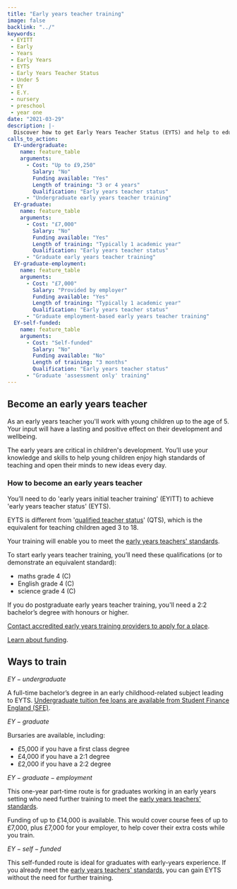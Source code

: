 ```yaml
---
title: "Early years teacher training"
image: false
backlink: "../"
keywords:
 - EYITT
 - Early
 - Years
 - Early Years
 - EYTS
 - Early Years Teacher Status
 - Under 5
 - EY
 - E.Y.
 - nursery
 - preschool
 - year one
date: "2021-03-29"
description: |-
  Discover how to get Early Years Teacher Status (EYTS) and help to educate and inspire future generations. Official guidance on early years teacher training.
calls_to_action:
  EY-undergraduate:
    name: feature_table
    arguments:
      - Cost: "Up to £9,250"
        Salary: "No"
        Funding available: "Yes"
        Length of training: "3 or 4 years"
        Qualification: "Early years teacher status"
      - "Undergraduate early years teacher training"
  EY-graduate:
    name: feature_table
    arguments:
      - Cost: "£7,000"
        Salary: "No"
        Funding available: "Yes"
        Length of training: "Typically 1 academic year"
        Qualification: "Early years teacher status"
      - "Graduate early years teacher training"     
  EY-graduate-employment:
    name: feature_table
    arguments:
      - Cost: "£7,000"
        Salary: "Provided by employer"
        Funding available: "Yes"
        Length of training: "Typically 1 academic year"
        Qualification: "Early years teacher status"
      - "Graduate employment-based early years teacher training"
  EY-self-funded:
    name: feature_table
    arguments:
      - Cost: "Self-funded"
        Salary: "No"
        Funding available: "No"
        Length of training: "3 months"
        Qualification: "Early years teacher status"
      - "Graduate 'assessment only' training"
---
```


## Become an early years teacher

As an early years teacher you'll work with young children up to the age of 5. Your input will have a lasting and positive effect on their development and wellbeing.

The early years are critical in children's development. You’ll use your knowledge and skills to help young children enjoy high standards of teaching and open their minds to new ideas every day.

### How to become an early years teacher

You’ll need to do 'early years initial teacher training' (EYITT) to achieve 'early years teacher status' (EYTS).

EYTS is different from '[qualified teacher status](/what-is-qts)' (QTS), which is the equivalent for teaching children aged 3 to 18.

Your training will enable you to meet the [early years teachers' standards](https://www.gov.uk/government/publications/early-years-teachers-standards).

To start early years teacher training, you’ll need these qualifications (or to demonstrate an equivalent standard):

* maths grade 4 (C)
* English grade 4 (C)
* science grade 4 (C)

If you do postgraduate early years teacher training, you'll need a 2:2 bachelor’s degree with honours or higher.

[Contact accredited early years training providers to apply for a place](https://www.gov.uk/government/publications/early-years-initial-teacher-training-itt-providers-and-school-direct-early-years-lead-organisations/early-years-initial-teacher-training-itt-providers-and-school-direct-lead-organisations).

[Learn about funding](https://www.gov.uk/guidance/early-years-initial-teacher-training-2022-to-2023-funding-guidance).

## Ways to train

$EY-undergraduate$

A full-time bachelor’s degree in an early childhood-related subject leading to EYTS. [Undergraduate tuition fee loans are available from Student Finance England
(SFE)](https://www.gov.uk/student-finance).

$EY-graduate$

Bursaries are available, including:

* £5,000 if you have a first class degree
* £4,000 if you have a 2:1 degree
* £2,000 if you have a 2:2 degree

$EY-graduate-employment$

This one-year part-time route is for graduates working in an early years setting who need further training to meet the [early years teachers' standards](https://www.gov.uk/government/publications/early-years-teachers-standards).

Funding of up to £14,000 is available. This would cover course fees of up to £7,000, plus £7,000 for your employer, to help cover their extra costs while you train.

$EY-self-funded$

This self-funded route is ideal for graduates with early-years experience. If you already meet the [early years teachers' standards](https://www.gov.uk/government/publications/early-years-teachers-standards), you can gain EYTS without the need for further training.
